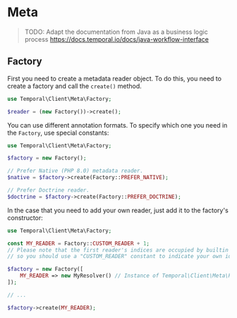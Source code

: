 # Meta

> TODO: Adapt the documentation from Java as a business logic process 
> https://docs.temporal.io/docs/java-workflow-interface

## Factory

First you need to create a metadata reader object. To do this, you need to 
create a factory and call the `create()` method.

```php
use Temporal\Client\Meta\Factory;

$reader = (new Factory())->create();
```

You can use different annotation formats. To specify which one you need in 
the `Factory`, use special constants:

```php
use Temporal\Client\Meta\Factory;

$factory = new Factory();

// Prefer Native (PHP 8.0) metadata reader.
$native = $factory->create(Factory::PREFER_NATIVE);

// Prefer Doctrine reader.
$doctrine = $factory->create(Factory::PREFER_DOCTRINE);
```

In the case that you need to add your own reader, just add it to the factory's 
constructor:

```php
use Temporal\Client\Meta\Factory;

const MY_READER = Factory::CUSTOM_READER + 1; 
// Please note that the first reader's indices are occupied by builtin drivers,
// so you should use a "CUSTOM_READER" constant to indicate your own identifier.

$factory = new Factory([
    MY_READER => new MyResolver() // Instance of Temporal\Client\Meta\ResolverInterface
]);

// ...

$factory->create(MY_READER);
```

